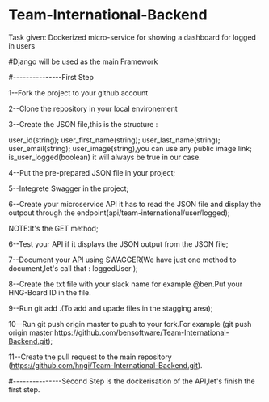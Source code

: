# Team-International-Backend 



Task given: Dockerized micro-service for showing a dashboard for logged in users

#Django will be used  as the main Framework

#---------------First Step

1--Fork the project to your github account

2--Clone the repository in your local environement

3--Create the JSON file,this is the structure :

user_id(string);
user_first_name(string);
user_last_name(string);
user_email(string);
user_image(string),you can use any public image link;
is_user_logged(boolean) it will always be true in our case.


4--Put the pre-prepared  JSON file in your project;

5--Integrete Swagger in the project;

6--Create your microservice API it has to read the JSON file and display
the outpout through the endpoint(api/team-international/user/logged);

NOTE:It's the GET method;

6--Test your API if it displays the JSON output from the JSON file;

7--Document your API using SWAGGER(We have just one method to document,let's call that : loggedUser );

8--Create the txt file with your slack name for example @ben.Put your HNG-Board ID in the file.


9--Run git add .(To add and upade files in the stagging area);

10--Run git push origin master to push to your fork.For example (git push origin master  https://github.com/bensoftware/Team-International-Backend.git);

11--Create the pull request to the main repository (https://github.com/hngi/Team-International-Backend.git).


#---------------Second  Step is the dockerisation of the API,let's finish the first step.


